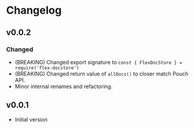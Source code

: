 # Changelog

## v0.0.2

### Changed

- (BREAKING) Changed export signature to `const { FlexDocStore } = require('flex-docstore')`
- (BREAKING) Changed return value of `allDocs()` to closer match Pouch API.
- Minor internal renames and refactoring.

## v0.0.1

- Initial version

